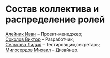 # Состав коллектива и распределение ролей
[Алейник Иван](http://placekitten.com/) – Проект-менеджер;\
[Соколов Виктор](https://vk.com/id160214724) – Разработчик;\
[Селькова Лидия](https://vk.com/lydiaselk) – Тестировщик,cекретарь;\
[Милосердов Михаил](https://vk.com/froxenbob) – Дизайнер.
